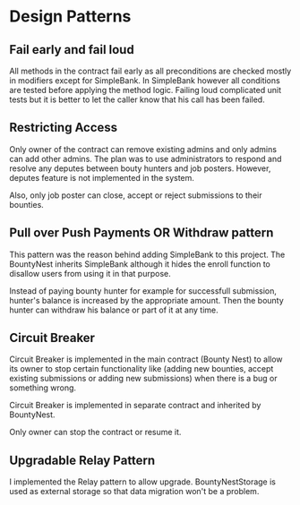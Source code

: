 # Design Patterns

## Fail early and fail loud

All methods in the contract fail early as all preconditions are checked mostly in modifiers except for SimpleBank. In SimpleBank however all conditions are tested before applying the method logic. Failing loud complicated unit tests but it is better to let the caller know that his call has been failed.

## Restricting Access

Only owner of the contract can remove existing admins and only admins can add other admins. The plan was to use administrators to respond and resolve any deputes between bouty hunters and job posters. However, deputes feature is not implemented in the system.

Also, only job poster can close, accept or reject submissions to their bounties.

## Pull over Push Payments OR Withdraw pattern

This pattern was the reason behind adding SimpleBank to this project. The BountyNest inherits SimpleBank although it hides the enroll function to disallow users from using it in that purpose.

Instead of paying bounty hunter for example for successfull submission, hunter's balance is increased by the appropriate amount. Then the bounty hunter can withdraw his balance or part of it at any time.

## Circuit Breaker

Circuit Breaker is implemented in the main contract (Bounty Nest) to allow its owner to stop certain functionality like (adding new bounties, accept existing submissions or adding new submissions) when there is a bug or something wrong.

Circuit Breaker is implemented in separate contract and inherited by BountyNest.

Only owner can stop the contract or resume it.

## Upgradable Relay Pattern

I implemented the Relay pattern to allow upgrade. BountyNestStorage is used as external storage so that data migration won't be a problem.